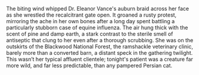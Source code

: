 The biting wind whipped Dr. Eleanor Vance's auburn braid across her face as she wrestled the recalcitrant gate open.  It groaned a rusty protest, mirroring the ache in her own bones after a long day spent battling a particularly stubborn case of equine influenza.  The air hung thick with the scent of pine and damp earth, a stark contrast to the sterile smell of antiseptic that clung to her even after a thorough scrubbing.  She was on the outskirts of the Blackwood National Forest, the ramshackle veterinary clinic, barely more than a converted barn, a distant speck in the gathering twilight.  This wasn’t her typical affluent clientele; tonight's patient was a creature far more wild, and far less predictable, than any pampered Persian cat.
